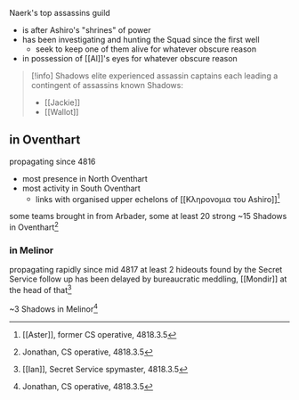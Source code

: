 Naerk's top assassins guild
- is after Ashiro's "shrines" of power
- has been investigating and hunting the Squad since the first well
	- seek to keep one of them alive for whatever obscure reason
- in possession of [[Al]]'s eyes for whatever obscure reason

> [!info] Shadows
> elite experienced assassin captains
> each leading a contingent of assassins
> known Shadows:
> - [[Jackie]]
> - [[Wallot]]

## in Oventhart
propagating since 4816
- most presence in North Oventhart
- most activity in South Oventhart
	- links with organised upper echelons of [[Κληρονομια του Ashiro]][^1]

some teams brought in from Arbader, some at least 20 strong
~15 Shadows in Oventhart[^2]
### in Melinor

propagating rapidly since mid 4817
at least 2 hideouts found by the Secret Service
follow up has been delayed by bureaucratic meddling, [[Mondir]] at the head of that[^3]

~3 Shadows in Melinor[^2]

[^1]: [[Aster]], former CS operative, 4818.3.5
[^2]: Jonathan, CS operative, 4818.3.5
[^3]: [[Ian]], Secret Service spymaster, 4818.3.5